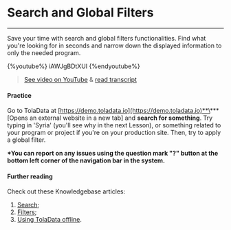 # Search and Global Filters

---

Save your time with search and global filters functionalities. Find what you're looking for in seconds and narrow down the displayed information to only the needed program.

{%youtube%} iAWJgBDtXUI {%endyoutube%}  
> [See video on YouTube](https://www.youtube.com/embed/iAWJgBDtXUI?rel=0) & [read transcript](https://docs.google.com/document/d/1DCaeMviBwSO5hGSfeh6Y9McPI6D1dzxJyDs5kKa4wug/edit#heading=h.ddpf16rzpr5r)

#### Practice

Go to TolaData at [https://demo.toladata.io](https://demo.toladata.io)**\*** \[Opens an external website in a new tab\] and **search for something**. Try typing in 'Syria' \(you'll see why in the next Lesson\), or something related to your program or project if you're on your production site. Then, try to apply a global filter.

**\*You can report on any issues using the question mark "?" button at the bottom left corner of the navigation bar in the system.**

#### Further reading

Check out these Knowledgebase articles: 

1. [Search](https://help.toladata.com/5-navigation/search.html);
2. [Filters](https://help.toladata.com/5-navigation/filters.html);
3. [Using TolaData offline](https://help.toladata.com/offline-use-of-toladata.html).



